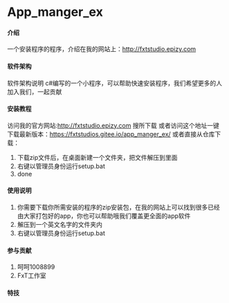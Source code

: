 # App_manger_ex

#### 介绍
一个安装程序的程序，介绍在我的网站上：http://fxtstudio.epizy.com

#### 软件架构
软件架构说明
c#编写的一个小程序，可以帮助快速安装程序，我们希望更多的人加入我们，一起贡献


#### 安装教程

访问我的官方网站:http://fxtstudio.epizy.com 搜所下载
或者访问这个地址一键下载最新版本：https://fxtstudios.gitee.io/app_manger_ex/
或者直接从仓库下载：

1.  下载zip文件后，在桌面新建一个文件夹，把文件解压到里面
2.  右键以管理员身份运行setup.bat
3.  done

#### 使用说明

1.  你需要下载你所需安装的程序的zip安装包，在我的网站上可以找到很多已经由大家打包好的app，你也可以帮助哦我们覆盖更全面的app软件
2.  解压到一个英文名字的文件夹内
3.  右键以管理员身份运行setup.bat

#### 参与贡献

1.  呵呵1008899
2.  FxT工作室

#### 特技

